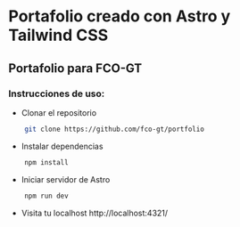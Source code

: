 # Portafolio creado con Astro y Tailwind CSS

## Portafolio para FCO-GT

### Instrucciones de uso:
- Clonar el repositorio
```bash
    git clone https://github.com/fco-gt/portfolio
```

- Instalar dependencias
```bash
    npm install
```

- Iniciar servidor de Astro
```bash
    npm run dev
```

- Visita tu localhost
http://localhost:4321/